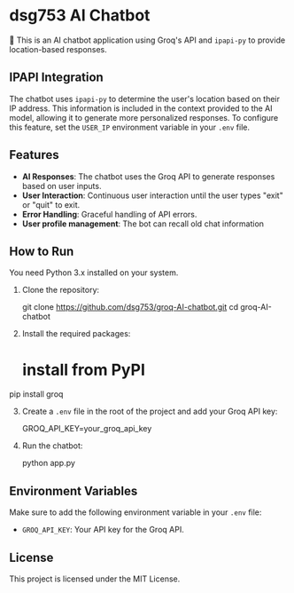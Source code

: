 # dsg753 AI Chatbot

🤖 This is an AI chatbot application using Groq's API and `ipapi-py` to provide location-based responses.

## IPAPI Integration

The chatbot uses `ipapi-py` to determine the user's location based on their IP address. This information is included in the context provided to the AI model, allowing it to generate more personalized responses. To configure this feature, set the `USER_IP` environment variable in your `.env` file.


## Features

- **AI Responses**: The chatbot uses the Groq API to generate responses based on user inputs.
- **User Interaction**: Continuous user interaction until the user types "exit" or "quit" to exit.
- **Error Handling**: Graceful handling of API errors.
- **User profile management**: The bot can recall old chat information 


## How to Run

You need Python 3.x installed on your system.

1. Clone the repository:
    
    git clone https://github.com/dsg753/groq-AI-chatbot.git
    cd groq-AI-chatbot
    

2. Install the required packages:
    # install from PyPI
pip install groq

3. Create a `.env` file in the root of the project and add your Groq API key:
    
    GROQ_API_KEY=your_groq_api_key
    

4. Run the chatbot:
    
    python app.py
    

## Environment Variables

Make sure to add the following environment variable in your `.env` file:
- `GROQ_API_KEY`: Your API key for the Groq API.

## License

This project is licensed under the MIT License.
